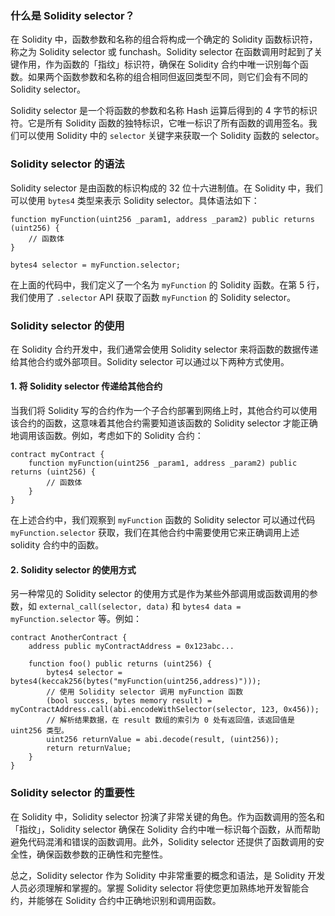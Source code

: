 ### 什么是 Solidity selector？

在 Solidity 中，函数参数和名称的组合将构成一个确定的 Solidity 函数标识符，称之为 Solidity selector 或 funchash。Solidity selector 在函数调用时起到了关键作用，作为函数的「指纹」标识符，确保在 Solidity 合约中唯一识别每个函数。如果两个函数参数和名称的组合相同但返回类型不同，则它们会有不同的 Solidity selector。

Solidity selector 是一个将函数的参数和名称 Hash 运算后得到的 4 字节的标识符。它是所有 Solidity 函数的独特标识，它唯一标识了所有函数的调用签名。我们可以使用 Solidity 中的 `selector` 关键字来获取一个 Solidity 函数的 selector。

### Solidity selector 的语法

Solidity selector 是由函数的标识构成的 32 位十六进制值。在 Solidity 中，我们可以使用 `bytes4` 类型来表示 Solidity selector。具体语法如下：

```
function myFunction(uint256 _param1, address _param2) public returns (uint256) {
    // 函数体
}

bytes4 selector = myFunction.selector;
```

在上面的代码中，我们定义了一个名为 `myFunction` 的 Solidity 函数。在第 5 行，我们使用了 `.selector` API 获取了函数 `myFunction` 的 Solidity selector。

### Solidity selector 的使用

在 Solidity 合约开发中，我们通常会使用 Solidity selector 来将函数的数据传递给其他合约或外部项目。Solidity selector 可以通过以下两种方式使用。

#### 1. 将 Solidity selector 传递给其他合约

当我们将 Solidity 写的合约作为一个子合约部署到网络上时，其他合约可以使用该合约的函数，这意味着其他合约需要知道该函数的 Solidity selector 才能正确地调用该函数。例如，考虑如下的 Solidity 合约：

```
contract myContract {
    function myFunction(uint256 _param1, address _param2) public returns (uint256) {
        // 函数体
    }
}
```

在上述合约中，我们观察到 `myFunction` 函数的 Solidity selector 可以通过代码 `myFunction.selector` 获取，我们在其他合约中需要使用它来正确调用上述 solidity 合约中的函数。

#### 2. Solidity selector 的使用方式

另一种常见的 Solidity selector 的使用方式是作为某些外部调用或函数调用的参数，如 `external_call(selector, data)` 和 `bytes4 data = myFunction.selector` 等。例如：

```
contract AnotherContract {
    address public myContractAddress = 0x123abc...

    function foo() public returns (uint256) {
        bytes4 selector = bytes4(keccak256(bytes("myFunction(uint256,address)")));
        // 使用 Solidity selector 调用 myFunction 函数
        (bool success, bytes memory result) = myContractAddress.call(abi.encodeWithSelector(selector, 123, 0x456));
        // 解析结果数据，在 result 数组的索引为 0 处有返回值，该返回值是 uint256 类型。
        uint256 returnValue = abi.decode(result, (uint256));
        return returnValue;
    }
}
```

### Solidity selector 的重要性

在 Solidity 中，Solidity selector 扮演了非常关键的角色。作为函数调用的签名和「指纹」，Solidity selector 确保在 Solidity 合约中唯一标识每个函数，从而帮助避免代码混淆和错误的函数调用。此外，Solidity selector 还提供了函数调用的安全性，确保函数参数的正确性和完整性。

总之，Solidity selector 作为 Solidity 中非常重要的概念和语法，是 Solidity 开发人员必须理解和掌握的。掌握 Solidity selector 将使您更加熟练地开发智能合约，并能够在 Solidity 合约中正确地识别和调用函数。